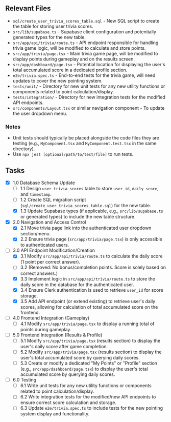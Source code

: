 ## Relevant Files

- `sql/create_user_trivia_scores_table.sql` - New SQL script to create the table for storing user trivia scores.
- `src/lib/supabase.ts` - Supabase client configuration and potentially generated types for the new table.
- `src/app/api/trivia/route.ts` - API endpoint responsible for handling trivia game logic, will be modified to calculate and store points.
- `src/app/trivia/page.tsx` - Main trivia game page, will be modified to display points during gameplay and on the results screen.
- `src/app/dashboard/page.tsx` - Potential location for displaying the user's total accumulated score in a dedicated profile section.
- `e2e/trivia.spec.ts` - End-to-end tests for the trivia game, will need updates to cover the new pointing system.
- `tests/unit/` - Directory for new unit tests for any new utility functions or components related to point calculation/display.
- `tests/integration/` - Directory for new integration tests for the modified API endpoints.
- `src/components/Layout.tsx` or similar navigation component - To update the user dropdown menu.

### Notes

- Unit tests should typically be placed alongside the code files they are testing (e.g., `MyComponent.tsx` and `MyComponent.test.tsx` in the same directory).
- Use `npx jest [optional/path/to/test/file]` to run tests.

## Tasks

- [x] 1.0 Database Schema Update
  - [ ] 1.1 Design `user_trivia_scores` table to store `user_id`, `daily_score`, and `timestamp`.
  - [ ] 1.2 Create SQL migration script (`sql/create_user_trivia_scores_table.sql`) for the new table.
  - [x] 1.3 Update Supabase types (if applicable, e.g., `src/lib/supabase.ts` or generated types) to include the new table structure.
- [x] 2.0 Navigation and Access Control
  - [x] 2.1 Move trivia page link into the authenticated user dropdown section/menu.
  - [x] 2.2 Ensure trivia page (`src/app/trivia/page.tsx`) is only accessible to authenticated users.
- [ ] 3.0 API Endpoint Modification/Creation
  - [x] 3.1 Modify `src/app/api/trivia/route.ts` to calculate the daily score (1 point per correct answer).
  - [ ] 3.2 (Removed: No bonus/completion points. Score is solely based on correct answers.)
  - [x] 3.3 Implement logic in `src/app/api/trivia/route.ts` to store the daily score in the database for the authenticated user.
  - [x] 3.4 Ensure Clerk authentication is used to retrieve `user_id` for score storage.
  - [x] 3.5 Add API endpoint (or extend existing) to retrieve user's daily scores, allowing for calculation of total accumulated score on the frontend.
- [ ] 4.0 Frontend Integration (Gameplay)
  - [ ] 4.1 Modify `src/app/trivia/page.tsx` to display a running total of points during gameplay.
- [ ] 5.0 Frontend Integration (Results & Profile)
  - [ ] 5.1 Modify `src/app/trivia/page.tsx` (results section) to display the user's daily score after game completion.
  - [ ] 5.2 Modify `src/app/trivia/page.tsx` (results section) to display the user's total accumulated score by querying daily scores.
  - [ ] 5.3 Create or modify a dedicated "My Points" or "Profile" section (e.g., `src/app/dashboard/page.tsx`) to display the user's total accumulated score by querying daily scores.
- [ ] 6.0 Testing
  - [ ] 6.1 Write unit tests for any new utility functions or components related to point calculation/display.
  - [ ] 6.2 Write integration tests for the modified/new API endpoints to ensure correct score calculation and storage.
  - [ ] 6.3 Update `e2e/trivia.spec.ts` to include tests for the new pointing system display and functionality.